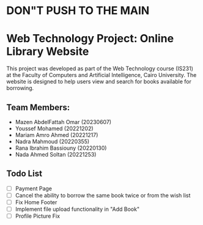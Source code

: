 
# DON"T PUSH TO THE MAIN



# Web Technology Project: Online Library Website

This project was developed as part of the Web Technology course (IS231) at the Faculty of Computers and Artificial Intelligence, Cairo University. The website is designed to help users view and search for books available for borrowing.

## Team Members:

- Mazen AbdelFattah Omar (20230607)
- Youssef Mohamed (20221202)
- Mariam Amro Ahmed (20221217)
- Nadra Mahmoud (20220355)
- Rana Ibrahim Bassiouny (20220130)
- Nada Ahmed Soltan (20221253)

## Todo List

- [ ] Payment Page
- [ ] Cancel the ability to borrow the same book twice or from the wish list
- [ ] Fix Home Footer
- [ ] Implement file upload functionality in "Add Book"
- [ ] Profile Picture Fix
